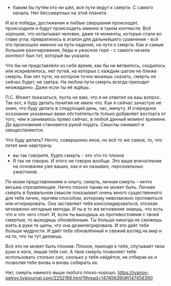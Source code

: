 - Каким бы путём кто ни шёл, все пути ведут к смерти. С самого начала. Нет бессмертных на этой планете.

И все победы, достижения и любые свершения происходят, происходили и будут происходить именно в таком контексте. Всё хорошее, что испытывал человек, даже те моменты, которые стали во главе угла, превратились в эталон для дальнейшего сравнения - всё это произошло именно на пути падения, на пути к смерти. Как и самые большие разочарования, беды и ужасное горе - с самого начала контекст был тот, который вы указали.

Что бы ни представляло из себя время, как бы ни ветвилось, сходилось или искривлялось, нет путей, на которых с каждым шагом не ближе смерть. Как нет пути, на котором точно можешь сказать, смерть не сейчас будет, не завтра. На любом пути смерть всегда приходит неожиданно. Даже если ты её ждёшь.

П.С. Может показаться, пусть не вам, что я не ответил на ваш вопрос. Так вот, я буду делать понятия не имею что. Как я сейчас зачастую не знаю, что буду делать в следующий день, час, минуту. И очередное осознание указанных вами обстоятельств только добавляет восторга от того, чем я занимаюсь прямо сейчас, в любой данный момент времени. До вдохновения становится рукой подать. Смыслы оживают и овеществляются.

Что буду делать? Нечто, совершенно иное, но всё то же самое, то, что летит мне навстречу.

- вы так говорите, будто смерть - это что-то плохое
- Я так не говорю. И этого не говорю вообще. Это ваше впечатление на основании уже ваших, как я их называю, персональных ужастиков.

По моим представлениям и опыту, смерть, личная смерть - нечто весьма отрезвляющее. Нечто плохое таким не может быть. Личная смерть в буквальном смысле показывает очень много существенного для тебя лично, причём способом, которому невозможно противиться или игнорировать. Она заставляет тебя консолидироваться, отсекая мгновенно негодные методы. И ты в то же мгновение знаешь, что есть что и что чего стоит. И, если ты выходишь из противостояния с твоей смертью, то выходишь обновлённым. Ты больше никогда не сможешь взять в руки те щиты, что она дезинтегрировала. И это даёт тебе больше мудрости. И даёт тебе обновлённый и свежий взгляд на мир и на то, что ты тут делаешь.

Всё это не может быть плохим. Плохое, приходя к тебе, спутывает твои руки и ноги, лишая тебя сил. А твоя смерть позволяет тебе использовать столько сил, сколько у тебя найдётся, не отбирая их и позволяя тебе вновь и вновь собирать их.

Нет, смерть намного выше любого плохо-хорошо.
https://ivanov-petrov.livejournal.com/2252166.html?thread=147456390#t147456390